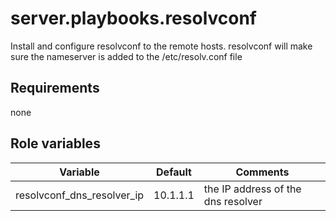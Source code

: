 # server.playbooks.resolvconf
Install and configure resolvconf to the remote hosts. resolvconf will make sure the nameserver is added to the /etc/resolv.conf file

## Requirements
none

## Role variables
| Variable                   | Default  | Comments                           |
|----------------------------|----------|------------------------------------|
| resolvconf_dns_resolver_ip | 10.1.1.1 | the IP address of the dns resolver |

